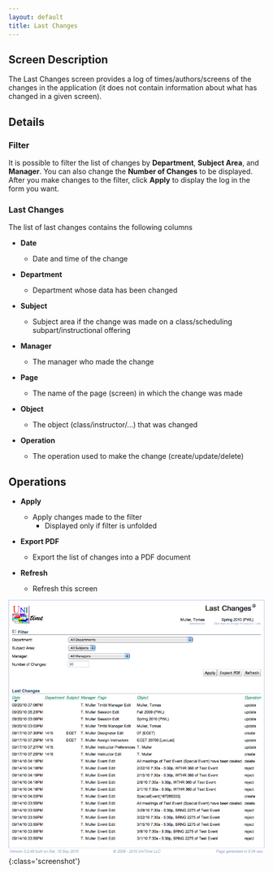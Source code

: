 ```yaml
---
layout: default
title: Last Changes
---
```



## Screen Description


 The Last Changes screen provides a log of times/authors/screens of the changes in the application (it does not contain information about what has changed in a given screen).

## Details

### Filter


 It is possible to filter the list of changes by **Department**, **Subject Area**, and **Manager**. You can also change the **Number of Changes** to be displayed. After you make changes to the filter, click **Apply** to display the log in the form you want.

### Last Changes


 The list of last changes contains the following columns

* **Date**
	* Date and time of the change

* **Department**
	* Department whose data has been changed

* **Subject**
	* Subject area if the change was made on a class/scheduling subpart/instructional offering

* **Manager**
	* The manager who made the change

* **Page**
	* The name of the page (screen) in which the change was made

* **Object**
	* The object (class/instructor/...) that was changed

* **Operation**
	* The operation used to make the change (create/update/delete)

## Operations

* **Apply**
	* Apply changes made to the filter
		* Displayed only if filter is unfolded

* **Export PDF**
	* Export the list of changes into a PDF document

* **Refresh**
	* Refresh this screen


![Last Changes](images/last-changes-1.png){:class='screenshot'}
